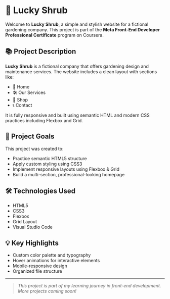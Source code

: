 
# 🌿 Lucky Shrub

Welcome to **Lucky Shrub**, a simple and stylish website for a fictional gardening company. This project is part of the **Meta Front-End Developer Professional Certificate** program on Coursera.

## 📚 Project Description

**Lucky Shrub** is a fictional company that offers gardening design and maintenance services. The website includes a clean layout with sections like:

- 🌱 Home  
- 🛠️ Our Services  
- 🛒 Shop  
- 📞 Contact  

It is fully responsive and built using semantic HTML and modern CSS practices including Flexbox and Grid.

## 🎯 Project Goals

This project was created to:

- Practice semantic HTML5 structure
- Apply custom styling using CSS3
- Implement responsive layouts using Flexbox & Grid
- Build a multi-section, professional-looking homepage

## 🛠️ Technologies Used

- HTML5
- CSS3
- Flexbox
- Grid Layout
- Visual Studio Code

## 💡 Key Highlights

- Custom color palette and typography
- Hover animations for interactive elements
- Mobile-responsive design
- Organized file structure

---

> _This project is part of my learning journey in front-end development. More projects coming soon!_
